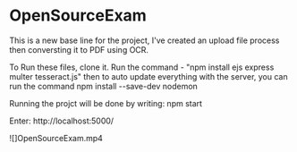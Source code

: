 # OpenSourceExam
This is a new base line for the project, I've created an upload file process then conversting it to PDF using OCR.


To Run these files, clone it.
Run the command - "npm install ejs express multer tesseract.js"
then to auto update everything with the server, you can run the command
npm install --save-dev nodemon


Running the projct will be done by writing:
npm start

Enter: http://localhost:5000/

![]OpenSourceExam.mp4



